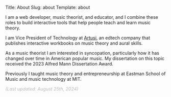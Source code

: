 Title: About
Slug: about
Template: about

I am a web developer, music theorist, and educator, and I combine these roles to build interactive tools that help people teach and learn music theory.

I am Vice President of Technology at [Artusi](https://www.artusimusic.com/), an edtech company that publishes interactive workbooks on music theory and aural skills.

As a music theorist I am interested in syncopation, particularly how it has changed over time in American popular music. My dissertation on this topic received the 2023 Alfred Mann Dissertation Award.

Previously I taught music theory and entrepreneurship at Eastman School of Music and music technology at MIT.
<div class="text-right" style="color: #bbb;"><i>(Last updated: August 25th, 2024)</i></div>
